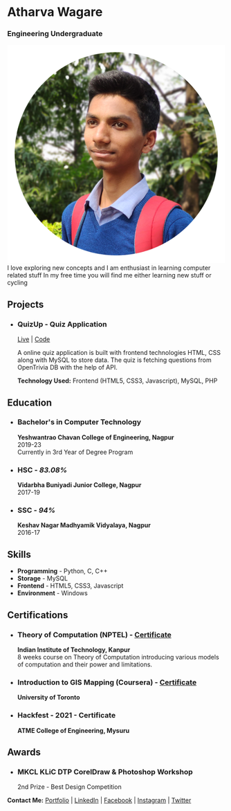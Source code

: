 # Atharva Wagare
### Engineering Undergraduate
![Display_Pic](./assets/circ.png)<br>
I love exploring new concepts and I am enthusiast in learning computer related stuff In my free time you will find me either learning new stuff or cycling

## Projects

- ### QuizUp - Quiz Application
  [Live](https://atharvawagare.github.io/quiz-app/) | [Code](https://github.com/atharvawagare/quiz-app)
  
  A online quiz application is built with frontend technologies HTML, CSS along with MySQL to store data. The quiz is fetching questions from OpenTrivia DB with the help of API.

  **Technology Used:** Frontend (HTML5, CSS3, Javascript), MySQL, PHP 


## Education

- ### Bachelor's in Computer Technology
  **Yeshwantrao Chavan College of Engineering, Nagpur**<br>
  2019-23<br>
  Currently in 3rd Year of Degree Program<br>
  
- ### HSC - *83.08%*
  **Vidarbha Buniyadi Junior College, Nagpur**<br>
  2017-19<br>
  
- ### SSC - *94%*
  **Keshav Nagar Madhyamik Vidyalaya, Nagpur**<br>
  2016-17<br>
  
## Skills
- **Programming** - Python, C, C++
- **Storage** - MySQL
- **Frontend** - HTML5, CSS3, Javascript
- **Environment** - Windows

## Certifications

- ### Theory of Computation (NPTEL) - [Certificate](https://nptel.ac.in/noc/Ecertificate/?q=NPTEL21CS83S2398095903012160)
  **Indian Institute of Technology, Kanpur**<br>
  8 weeks course on Theory of Computation introducing various models of computation and their power and limitations.
  
- ### Introduction to GIS Mapping (Coursera) - [Certificate](https://www.coursera.org/verify/35VHZJDEQYPR)
   **University of Toronto**
   
- ### Hackfest - 2021 - Certificate
  **ATME College of Engineering, Mysuru**
  
## Awards

- ### MKCL KLiC DTP CorelDraw & Photoshop Workshop
  2nd Prize - Best Design Competition
  
  
 <b>Contact Me:</b>
 [Portfolio](https://atharvawagare.github.io) | [LinkedIn](https://linkedin.com/in/atharvawagare) | [Facebook](https://facebook.com/atharvawagare) | [Instagram](https://instagram.com/atharvawagare) | [Twitter](https://twitter.com/atharvawagare)
